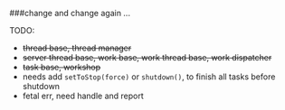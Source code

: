 ###change and change again ...

TODO:  

-  ~~thread base, thread manager~~
-  ~~server thread base, work base, work thread base, work dispatcher~~
-  ~~task base, workshop~~
-  needs add `setToStop(force)` or `shutdown()`, to finish all tasks before shutdown
-  fetal err, need handle and report
